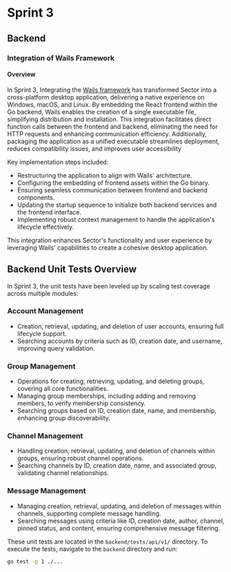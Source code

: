 # Sprint 3

## Backend

### Integration of Wails Framework

#### Overview
In Sprint 3, Integrating the [Wails framework](https://github.com/wailsapp/wails) has transformed Sector into a cross-platform desktop application, delivering a native experience on Windows, macOS, and Linux. By embedding the React frontend within the Go backend, Wails enables the creation of a single executable file, simplifying distribution and installation. This integration facilitates direct function calls between the frontend and backend, eliminating the need for HTTP requests and enhancing communication efficiency. Additionally, packaging the application as a unified executable streamlines deployment, reduces compatibility issues, and improves user accessibility

Key implementation steps included:

- Restructuring the application to align with Wails' architecture.
- Configuring the embedding of frontend assets within the Go binary.
- Ensuring seamless communication between frontend and backend components.
- Updating the startup sequence to initialize both backend services and the frontend interface.
- Implementing robust context management to handle the application's lifecycle effectively.

This integration enhances Sector's functionality and user experience by leveraging Wails' capabilities to create a cohesive desktop application.

## Backend Unit Tests Overview

In Sprint 3, the unit tests have been leveled up by scaling test coverage across multiple modules:

### Account Management

- Creation, retrieval, updating, and deletion of user accounts, ensuring full lifecycle support.
- Searching accounts by criteria such as ID, creation date, and username, improving query validation.

### Group Management

- Operations for creating, retrieving, updating, and deleting groups, covering all core functionalities.
- Managing group memberships, including adding and removing members, to verify membership consistency.
- Searching groups based on ID, creation date, name, and membership, enhancing group discoverability.

### Channel Management

- Handling creation, retrieval, updating, and deletion of channels within groups, ensuring robust channel operations.
- Searching channels by ID, creation date, name, and associated group, validating channel relationships.

### Message Management

- Managing creation, retrieval, updating, and deletion of messages within channels, supporting complete message handling.
- Searching messages using criteria like ID, creation date, author, channel, pinned status, and content, ensuring comprehensive message filtering.

These unit tests are located in the `backend/tests/api/v1/` directory. To execute the tests, navigate to the `backend` directory and run:


```bash
go test -p 1 ./...
